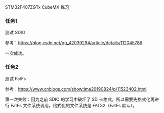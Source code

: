 STM32F407ZGTx CubeMX 练习

### 任务1

测试 SDIO

参考：https://blog.csdn.net/qq_42039294/article/details/112045786

一次成功。

### 任务2

测试 FatFs

参考：https://www.cnblogs.com/showtime20190824/p/11523402.html

第一次失败：因为之前 SDIO 的学习中破坏了 SD 卡格式，所以需要先格式化再进行 FatFs 文件系统调用。格式化的文件系统是 FAT32（FatFs 默认）。
